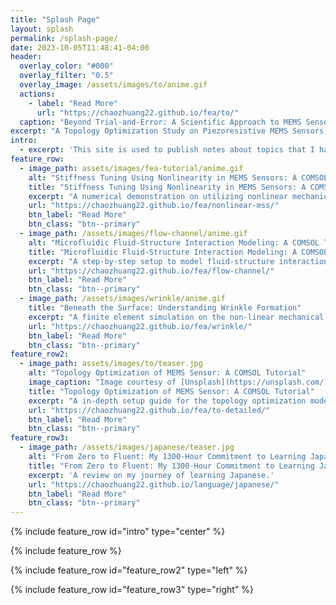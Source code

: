 ```yaml
---
title: "Splash Page"
layout: splash
permalink: /splash-page/
date: 2023-10-05T11:48:41-04:00
header:
  overlay_color: "#000"
  overlay_filter: "0.5"
  overlay_image: /assets/images/to/anime.gif
  actions:
    - label: "Read More"
      url: "https://chaozhuang22.github.io/fea/to/"
  caption: "Beyond Trial-and-Error: A Scientific Approach to MEMS Sensor Design"
excerpt: "A Topology Optimization Study on Piezoresistive MEMS Sensors."
intro: 
  - excerpt: 'This site is used to publish notes about topics that I have learned and read, and it also serves as a personal portfolio showcasing projects that I have beening working on. If you are interested in knowing more, check out the following articles and the About page for more information.'
feature_row:
  - image_path: assets/images/fea-tutorial/anime.gif
    alt: "Stiffness Tuning Using Nonlinearity in MEMS Sensors: A COMSOL Tutorial"
    title: "Stiffness Tuning Using Nonlinearity in MEMS Sensors: A COMSOL Tutorial"
    excerpt: "A numerical demonstration on utilizing nonlinear mechanics to fabricate MEMS sensors with controlled stiffness and outstanding sensitivity."
    url: "https://chaozhuang22.github.io/fea/nonlinear-mss/"
    btn_label: "Read More"
    btn_class: "btn--primary"
  - image_path: /assets/images/flow-channel/anime.gif
    alt: "Microfluidic Fluid-Structure Interaction Modeling: A COMSOL Tutorial"
    title: "Microfluidic Fluid-Structure Interaction Modeling: A COMSOL Tutorial"
    excerpt: "A step-by-step setup to model fluid-structure interactions in microfluidic channel in COMSOL."
    url: "https://chaozhuang22.github.io/fea/flow-channel/"
    btn_label: "Read More"
    btn_class: "btn--primary"
  - image_path: /assets/images/wrinkle/anime.gif
    title: "Beneath the Surface: Understanding Wrinkle Formation"
    excerpt: "A finite element simulation on the non-linear mechanical analysis of wrinkle formation."
    url: "https://chaozhuang22.github.io/fea/wrinkle/"
    btn_label: "Read More"
    btn_class: "btn--primary"
feature_row2:
  - image_path: assets/images/to/teaser.jpg
    alt: "Topology Optimization of MEMS Sensor: A COMSOL Tutorial"
    image_caption: "Image courtesy of [Unsplash](https://unsplash.com/)"
    title: "Topology Optimization of MEMS Sensor: A COMSOL Tutorial"
    excerpt: "A in-depth setup guide for the topology optimization model for MEMS sensor optimization."
    url: "https://chaozhuang22.github.io/fea/to-detailed/"
    btn_label: "Read More"
    btn_class: "btn--primary"
feature_row3:
  - image_path: /assets/images/japanese/teaser.jpg
    alt: "From Zero to Fluent: My 1300-Hour Commitment to Learning Japanese"
    title: "From Zero to Fluent: My 1300-Hour Commitment to Learning Japanese"
    excerpt: 'A review on my journey of learning Japanese.'
    url: "https://chaozhuang22.github.io/language/japanese/"
    btn_label: "Read More"
    btn_class: "btn--primary"
---
```


{% include feature_row id="intro" type="center" %}

{% include feature_row %}

{% include feature_row id="feature_row2" type="left" %}

{% include feature_row id="feature_row3" type="right" %}